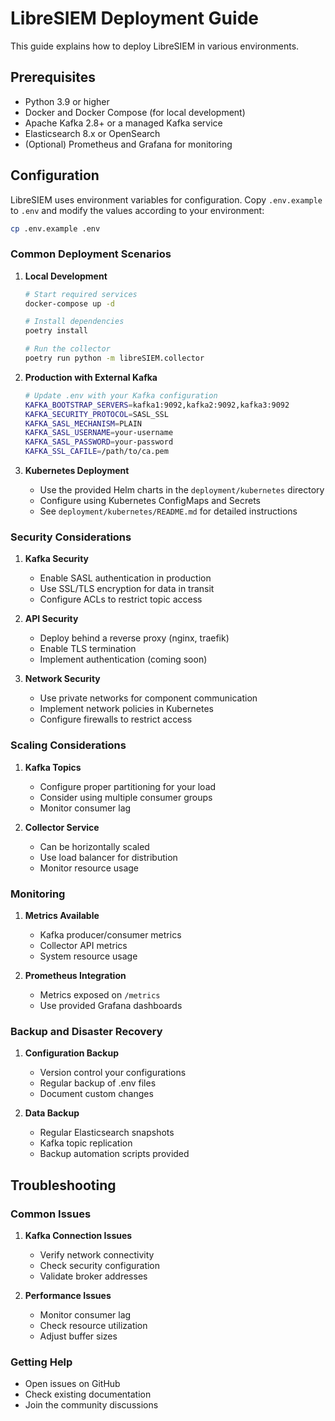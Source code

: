 # LibreSIEM Deployment Guide

This guide explains how to deploy LibreSIEM in various environments.

## Prerequisites

- Python 3.9 or higher
- Docker and Docker Compose (for local development)
- Apache Kafka 2.8+ or a managed Kafka service
- Elasticsearch 8.x or OpenSearch
- (Optional) Prometheus and Grafana for monitoring

## Configuration

LibreSIEM uses environment variables for configuration. Copy `.env.example` to `.env` and modify the values according to your environment:

```bash
cp .env.example .env
```

### Common Deployment Scenarios

1. **Local Development**
   ```bash
   # Start required services
   docker-compose up -d
   
   # Install dependencies
   poetry install
   
   # Run the collector
   poetry run python -m libreSIEM.collector
   ```

2. **Production with External Kafka**
   ```bash
   # Update .env with your Kafka configuration
   KAFKA_BOOTSTRAP_SERVERS=kafka1:9092,kafka2:9092,kafka3:9092
   KAFKA_SECURITY_PROTOCOL=SASL_SSL
   KAFKA_SASL_MECHANISM=PLAIN
   KAFKA_SASL_USERNAME=your-username
   KAFKA_SASL_PASSWORD=your-password
   KAFKA_SSL_CAFILE=/path/to/ca.pem
   ```

3. **Kubernetes Deployment**
   - Use the provided Helm charts in the `deployment/kubernetes` directory
   - Configure using Kubernetes ConfigMaps and Secrets
   - See `deployment/kubernetes/README.md` for detailed instructions

### Security Considerations

1. **Kafka Security**
   - Enable SASL authentication in production
   - Use SSL/TLS encryption for data in transit
   - Configure ACLs to restrict topic access

2. **API Security**
   - Deploy behind a reverse proxy (nginx, traefik)
   - Enable TLS termination
   - Implement authentication (coming soon)

3. **Network Security**
   - Use private networks for component communication
   - Implement network policies in Kubernetes
   - Configure firewalls to restrict access

### Scaling Considerations

1. **Kafka Topics**
   - Configure proper partitioning for your load
   - Consider using multiple consumer groups
   - Monitor consumer lag

2. **Collector Service**
   - Can be horizontally scaled
   - Use load balancer for distribution
   - Monitor resource usage

### Monitoring

1. **Metrics Available**
   - Kafka producer/consumer metrics
   - Collector API metrics
   - System resource usage

2. **Prometheus Integration**
   - Metrics exposed on `/metrics`
   - Use provided Grafana dashboards

### Backup and Disaster Recovery

1. **Configuration Backup**
   - Version control your configurations
   - Regular backup of .env files
   - Document custom changes

2. **Data Backup**
   - Regular Elasticsearch snapshots
   - Kafka topic replication
   - Backup automation scripts provided

## Troubleshooting

### Common Issues

1. **Kafka Connection Issues**
   - Verify network connectivity
   - Check security configuration
   - Validate broker addresses

2. **Performance Issues**
   - Monitor consumer lag
   - Check resource utilization
   - Adjust buffer sizes

### Getting Help

- Open issues on GitHub
- Check existing documentation
- Join the community discussions
